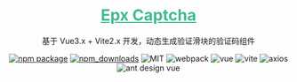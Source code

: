 <h1 align="center" color="green">
    <a href="https://github.com/wangjiandev/epx-captcha" target="_blank" style="color: #41b995">
        Epx Captcha
    </a>
</h1>

<div align="center">

基于 Vue3.x + Vite2.x 开发，动态生成验证滑块的验证码组件

[![npm package](https://img.shields.io/npm/v/makeit-captcha.svg?style=flat-square)](https://www.npmjs.com/package/epx-captcha) [![npm_downloads](http://img.shields.io/npm/dm/makeit-captcha.svg?style=flat-square)](https://github.com/wangjiandev/epx-captcha) ![MIT](https://img.shields.io/badge/license-MIT-ff69b4.svg) ![webpack](https://img.shields.io/badge/webpack-5.73.0-orange.svg) ![vue](https://img.shields.io/badge/vue-3.2.37-green.svg) ![vite](https://img.shields.io/badge/vite-2.9.9-yellow.svg) ![axios](https://img.shields.io/badge/axios-0.27.2-red.svg) ![ant design vue](https://img.shields.io/badge/ant%20design%20vue-3.x-blueviolet.svg)

</div>
